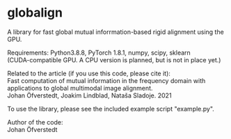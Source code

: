 # globalign
A library for fast global mutual inforrmation-based rigid alignment using the GPU.

Requirements:
Python3.8.8, PyTorch 1.8.1, numpy, scipy, sklearn<br>
(CUDA-compatible GPU. A CPU version is planned, but is not in place yet.)

Related to the article (if you use this code, please cite it):<br>
Fast computation of mutual information in the frequency domain with applications to global multimodal image alignment.<br>
Johan Öfverstedt, Joakim Lindblad, Nataša Sladoje. 2021

To use the library, please see the included example script "example.py".

Author of the code:<br>
Johan Öfverstedt

